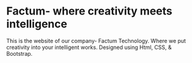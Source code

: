# Factum- where creativity meets intelligence
This is the website of our company- Factum Technology. Where we put creativity into your intelligent works. Designed using Html, CSS, &amp; Bootstrap.

